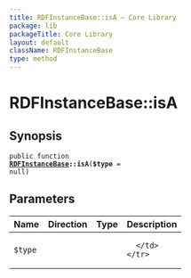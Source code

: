 ```yaml
---
title: RDFInstanceBase::isA — Core Library
package: lib
packageTitle: Core Library
layout: default
className: RDFInstanceBase
type: method
---
```


# RDFInstanceBase::isA

## Synopsis

<code>public function <b><a href="RDFInstanceBase">RDFInstanceBase</a>::isA</b>(<b>$type</b> = null)</code>

## Parameters

<table>
  <thead>
    <tr>
      <th>Name</th>
      <th>Direction</th>
      <th>Type</th>
      <th>Description</th>
    </tr>
  </thead>
  <tbody>
    <tr>
      <td><code>$type</code>
      <td><i></i></td>
      <td></td>
      <td>

      </td>
    </tr>
  </tbody>
</table>

